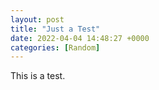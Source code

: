 ```yaml
---
layout: post
title: "Just a Test"
date: 2022-04-04 14:48:27 +0000
categories: [Random]
---
```


This is a test.